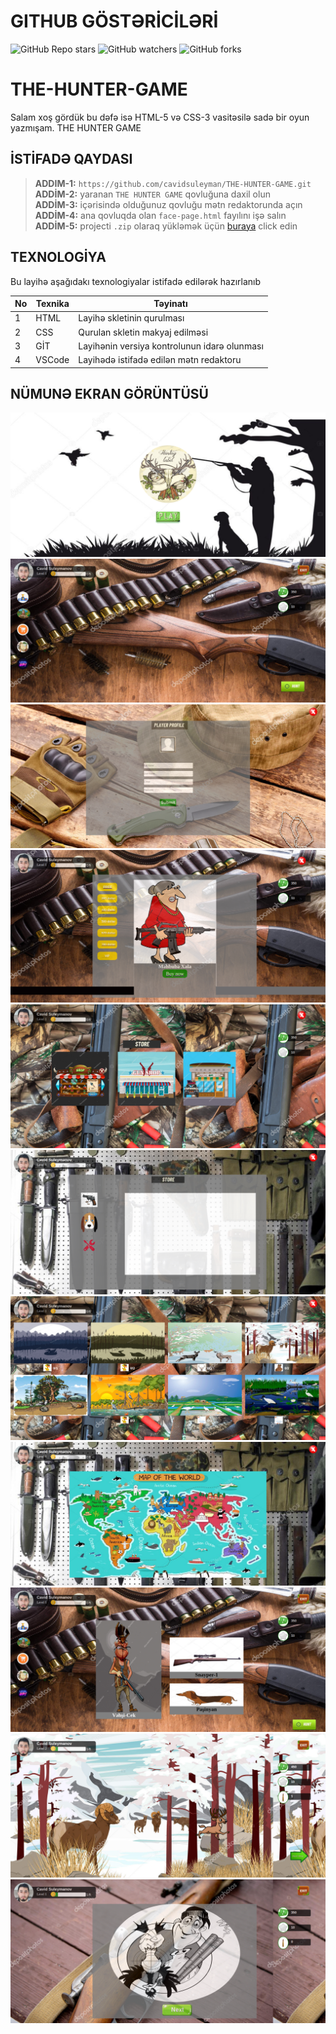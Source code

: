 # GITHUB GÖSTƏRİCİLƏRİ

![GitHub Repo stars](https://img.shields.io/github/stars/cavidsuleyman/SADE-HOM-PAGE?style=for-the-badge)
![GitHub watchers](https://img.shields.io/github/watchers/cavidsuleyman/SADE-HOM-PAGE?style=for-the-badge)
![GitHub forks](https://img.shields.io/github/forks/cavidsuleyman/SADE-HOM-PAGE?style=for-the-badge)

# THE-HUNTER-GAME

Salam xoş gördük bu dəfə isə HTML-5 və CSS-3 vasitəsilə sadə bir oyun yazmışam. THE HUNTER GAME
## İSTİFADƏ QAYDASI


> **ADDIM-1:**   `https://github.com/cavidsuleyman/THE-HUNTER-GAME.git` <br/>
> **ADDİM-2:**  yaranan `THE HUNTER GAME` qovluğuna daxil olun <br/>
> **ADDİM-3:**  içərisində olduğunuz qovluğu mətn redaktorunda açın <br/>
> **ADDİM-4:**  ana qovluqda olan `face-page.html` fayılını işə salın <br/>
> **ADDİM-5:**  projecti `.zip` olaraq yükləmək üçün  [buraya](https://github.com/cavidsuleyman/THE-HUNTER-GAME/archive/refs/heads/master.zip) click edin <br/>


## TEXNOLOGİYA

Bu layihə aşağıdakı texnologiyalar istifadə edilərək hazırlanıb

|No|Texnika   |Təyinatı                                       |
|--|----------|-----------------------------------------------|
|1 |HTML      |Layihə skletinin qurulması                     | 
|2 |CSS       |Qurulan skletin makyaj edilməsi   |
|3 |GİT       |Layihənin versiya kontrolunun idarə olunması   |
|4 |VSCode    |Layihədə istifadə edilən mətn redaktoru        |


## NÜMUNƏ EKRAN GÖRÜNTÜSÜ

![Burada ekran görüntüsü var idi](./screen/screen-1.png)
![Burada ekran görüntüsü var idi](./screen/screen-2.png)
![Burada ekran görüntüsü var idi](./screen/screen-3.png)
![Burada ekran görüntüsü var idi](./screen/screen-4.png)
![Burada ekran görüntüsü var idi](./screen/screen-5.png)
![Burada ekran görüntüsü var idi](./screen/screen-6.png)
![Burada ekran görüntüsü var idi](./screen/screen-7.png)
![Burada ekran görüntüsü var idi](./screen/screen-8.png)
![Burada ekran görüntüsü var idi](./screen/screen-9.png)
![Burada ekran görüntüsü var idi](./screen/screen-10.png)
![Burada ekran görüntüsü var idi](./screen/screen-11.png)




